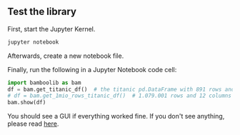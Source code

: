 ## Test the library

First, start the Jupyter Kernel.

```bash
jupyter notebook
```

Afterwards, create a new notebook file.

Finally, run the following in a Jupyter Notebook code cell:

```python
import bamboolib as bam
df = bam.get_titanic_df()  # the titanic pd.DataFrame with 891 rows and 12 columns
# df = bam.get_1mio_rows_titanic_df()  # 1.079.001 rows and 12 columns
bam.show(df)
```

You should see a GUI if everything worked fine. If you don't see anything, please read [here]().
